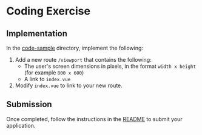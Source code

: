 # Coding Exercise

## Implementation

In the [code-sample](code-sample/) directory, implement the following:

1. Add a new route `/viewport` that contains the following:
    - The user's screen dimensions in pixels, in the format `width x height` (for
example `800 x 600`)
    - A link to `index.vue`
2. Modify `index.vue` to link to your new route.

## Submission

Once completed, follow the instructions in the
[README](README.md#submit-your-application) to submit your application.

